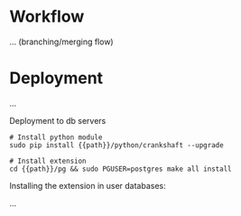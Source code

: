 # Workflow

... (branching/merging flow)

# Deployment

...

Deployment to db servers

```
# Install python module
sudo pip install {{path}}/python/crankshaft --upgrade

# Install extension
cd {{path}}/pg && sudo PGUSER=postgres make all install
```

Installing the extension in user databases:

...
